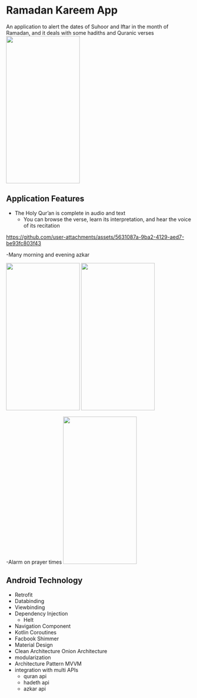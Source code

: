# Ramadan Kareem App
An application to alert the dates of Suhoor and Iftar in the month of Ramadan, and it deals with some hadiths and Quranic verses
<img src="https://github.com/user-attachments/assets/1c1549c5-1cb0-44f2-8e27-09000700fe2c" width="200" height ="400" />

## Application Features
- The Holy Qur’an is complete in audio and text   
  - You can browse the verse, learn its interpretation, and hear the voice of its recitation


https://github.com/user-attachments/assets/5631087a-9ba2-4129-aed7-be93fc803f43


-Many morning and evening azkar

<img src="https://github.com/user-attachments/assets/8a87efc6-664e-4f6a-b56d-b67f81f82326" width="200" height ="400" />

<img src ="https://github.com/user-attachments/assets/af012c28-6488-4b8d-b906-e5392061d311" width="200" height ="400" />

-Alarm on prayer times 
<img src ="https://github.com/user-attachments/assets/237d1cc3-90ff-4e32-b6fa-d1e8501b2712" width="200" height ="400" />



## Android Technology
- Retrofit
- Databinding
- Viewbinding
- Dependency Injection
  - Helt
- Navigation Component
- Kotlin Coroutines
- Facbook Shimmer
- Material Design
- Clean Architecture Onion Architecture 
- modularization
- Architecture Pattern MVVM
- integration with multi APIs
  - quran api
  - hadeth api
  - azkar api 
